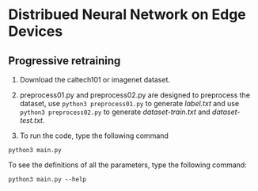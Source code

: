 # Distribued Neural Network on Edge Devices

## Progressive retraining

1. Download the caltech101 or imagenet dataset.

2. preprocess01.py and preprocess02.py are designed to preprocess the dataset, use ```python3 preprocess01.py``` to generate *label.txt* and use ```python3 preprocess02.py``` to generate *dataset-train.txt* and *dataset-test.txt*.

3. To run the code, type the following command

```
python3 main.py
```
To see the definitions of all the parameters, type the following command:

```python3 main.py --help``` 

